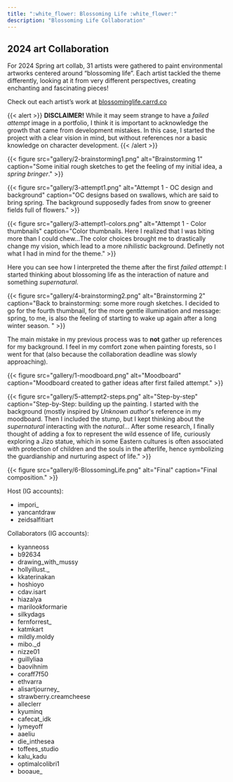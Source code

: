 ```yaml
---
title: ":white_flower: Blossoming Life :white_flower:"
description: "Blossoming Life Collaboration"
---
```


## 2024 art Collaboration

For 2024 Spring art collab, 31 artists were gathered to paint environmental artworks centered around “blossoming life”.
Each artist tackled the theme differently, looking at it from very different perspectives, creating enchanting and fascinating pieces!

Check out each artist’s work at <a target="_blank" href="https://blossominglife.carrd.co/">blossominglife.carrd.co</a>

{{< alert >}}
**DISCLAIMER!** While it may seem strange to have a *failed attempt* image in a portfolio, I think it is important to acknowledge the growth that came from development mistakes. In this case, I started the project with a clear vision in mind, but without references nor a basic knowledge on character development. 
{{< /alert >}}

{{< figure
    src="gallery/2-brainstorming1.png"
    alt="Brainstorming 1"
    caption="Some initial rough sketches to get the feeling of my initial idea, a _spring bringer_."
    >}}

{{< figure
    src="gallery/3-attempt1.png"
    alt="Attempt 1 - OC design and background"
    caption="OC designs based on swallows, which are said to bring spring. The background supposedly fades from snow to greener fields full of flowers."
    >}}

{{< figure
    src="gallery/3-attempt1-colors.png"
    alt="Attempt 1 - Color thumbnails"
    caption="Color thumbnails. Here I realized that I was biting more than I could chew…The color choices brought me to drastically change my vision, which lead to a more _nihilistic_ background. Definetly not what I had in mind for the theme."
    >}}

Here you can see how I interpreted the theme after the first *failed attempt*: I started thinking about blossoming life as the interaction of nature and something _supernatural_. 

{{< figure
    src="gallery/4-brainstorming2.png"
    alt="Brainstorming 2"
    caption="Back to brainstorming: some more rough sketches. I decided to go for the fourth thumbnail, for the more gentle illumination and message: spring, to me, is also the feeling of starting to wake up again after a long winter season. "
    >}}

The main mistake in my previous process was to **not** gather up references for my background.
I feel in my comfort zone when painting forests, so I went for that (also because the collaboration deadline was slowly approaching).
 
{{< figure
    src="gallery/1-moodboard.png"
    alt="Moodboard"
    caption="Moodboard created to gather ideas after first failed attempt."
    >}}


{{< figure
    src="gallery/5-attempt2-steps.png"
    alt="Step-by-step"
    caption="Step-by-Step: building up the painting. I started with the background (mostly inspired by _Unknown author_'s reference in my moodboard. Then I included the stump, but I kept thinking about the _supernatural_ interacting with the _natural_... After some research, I finally thought of adding a fox to represent the wild essence of life, curiously exploring a Jizo statue, which in some Eastern cultures is often associated with protection of children and the souls in the afterlife, hence symbolizing the guardianship and nurturing aspect of life."
    >}}

{{< figure
    src="gallery/6-BlossomingLife.png"
    alt="Final"
    caption="Final composition."
    >}}


Host (IG accounts):
<ul>
	<li>impori_			</li>
	<li>yancantdraw     </li>
	<li>zeidsalfitiart  </li>
</ul>

Collaborators (IG accounts):
<ul>
	<li>kyanneoss				</li>
	<li>b92634                  </li>
	<li>drawing_with_mussy      </li>
	<li>hollyillust._           </li>
	<li>kkaterinakan            </li>
	<li>hoshioyo                </li>
	<li>cdav.isart              </li>
	<li>hiazalya                </li>
	<li>marilookformarie        </li>
	<li>silkydags               </li>
	<li>fernforrest_            </li>
	<li>katmkart                </li>
	<li>mildly.moldy            </li>
	<li>mibo._d                 </li>
	<li>nizze01                 </li>
	<li>guillyliaa              </li>
	<li>baovihnim               </li>
	<li>coraff7f50              </li>
	<li>ethvarra                </li>
	<li>alisartjourney_         </li>
	<li>strawberry.creamcheese  </li>
	<li>alleclerr               </li>
	<li>kyuminq                 </li>
	<li>cafecat_idk             </li>
	<li>lymeyoff                </li>
	<li>aaeliu                  </li>
	<li>die_inthesea            </li>
	<li>toffees_studio          </li>
	<li>kalu_kadu               </li>
	<li>optimalcolibri1         </li>
	<li>booaue_
</ul>
